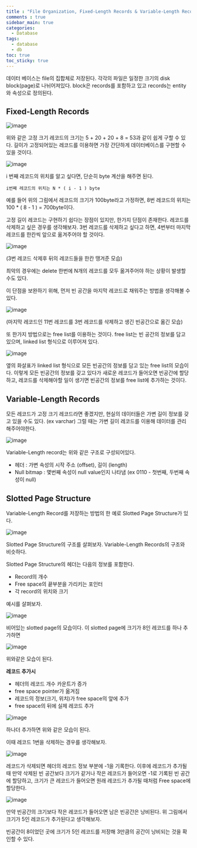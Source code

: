 ```yaml
---
title : "File Organization, Fixed-Length Records & Variable-Length Records(Slotted Page)"
comments : true
sidebar_main: true
categories:
  - Database
tags:
  - database
  - db
toc: true
toc_sticky: true
---
```


데이터 베이스는 file의 집합체로 저장된다. 각각의 파일은 일정한 크기의 disk block(page)로 나뉘어져있다. block은 records를 포함하고 있고 records는 entity와 속성으로 정의된다.

## Fixed-Length Records

![image](/images/2023-5/SlottedPage/record.png)

위와 같은 고정 크기 레코드의 크기는 5 + 20 + 20 + 8 = 53과 같이 쉽게 구할 수 있다. 길이가 고정되어있는 레코드를 이용하면 가장 간단하게 데이터베이스를 구현할 수 있을 것이다. 

![image](/images/2023-5/SlottedPage/fixed.jpeg)

i 번째 레코드의 위치를 알고 싶다면, 단순히 byte 계산을 해주면 된다. 

`i번째 레코드의 위치는 N * ( i - 1 ) byte`

예를 들어 위의 그림에서 레코드의 크기가 100byte라고 가정하면, 8번 레코드의 위치는 100 * ( 8 - 1 ) = 700byte이다.

고정 길이 레코드는 구현하기 쉽다는 장점이 있지만, 한가지 단점이 존재한다. 레코드를 삭제하고 싶은 경우를 생각해보자. 3번 레코드를 삭제하고 싶다고 하면, 4번부터 마지막 레코드를 한칸씩 앞으로 옮겨주어야 할 것이다. 

![image](/images/2023-5/SlottedPage/delete.jpeg)

(3번 레코드 삭제후 뒤의 레코드들을 한칸 땡겨준 모습)

최악의 경우에는 delete 한번에 N개의 레코드를 모두 옮겨주어야 하는 상황이 발생할 수도 있다.

이 단점을 보완하기 위해, 먼저 빈 공간을 마지막 레코드로 채워주는 방법을 생각해볼 수 있다.

![image](/images/2023-5/SlottedPage/delete2.jpeg)

(마지막 레코드인 11번 레코드를 3번 레코드를 삭제하고 생긴 빈공간으로 옮긴 모습)

또 한가지 방법으로는 free list를 이용하는 것이다. free list는 빈 공간의 정보를 담고 있으며, linked list 형식으로 이루어져 있다.

![image](/images/2023-5/SlottedPage/delete3.jpeg)

옆의 화살표가 linked list 형식으로 모든 빈공간의 정보를 담고 있는 free list의 모습이다. 이렇게 모든 빈공간의 정보를 갖고 있다가 새로운 레코드가 들어오면 빈공간에 할당하고, 레코드를 삭제해야할 일이 생기면 빈공간의 정보를 free list에 추가하는 것이다.

## Variable-Length Records

모든 레코드가 고정 크기 레코드라면 좋겠지만, 현실의 데이터들은 가변 길이 정보를 갖고 있을 수도 있다. (ex varchar) 그럴 때는 가변 길이 레코드를 이용해 데이터를 관리해주어야한다. 

![image](/images/2023-5/SlottedPage/varlength.jpeg)

Variable-Length record는 위와 같은 구조로 구성되어있다.

- 헤더 : 가변 속성의 시작 주소 (offset), 길이 (length)
- Null bitmap : 몇번째 속성이 null value인지 나타냄 (ex 0110 - 첫번째, 두번째 속성이 null)

## Slotted Page Structure

Variable-Length Record를 저장하는 방법의 한 예로 Slotted Page Structure가 있다. 

![image](/images/2023-5/SlottedPage/slottedpage.jpeg)

Slotted Page Structure의 구조를 살펴보자. Variable-Length Records의 구조와 비슷하다.

Slotted Page Structure의 헤더는 다음의 정보를 포함한다.

- Record의 개수
- Free space의 끝부분을 가리키는 포인터
- 각 record의 위치와 크기

예시를 살펴보자.

![image](/images/2023-5/SlottedPage/slottedpage2.jpeg)

비어있는 slotted page의 모습이다. 이 slotted page에 크기가 8인 레코드를 하나 추가하면

![image](/images/2023-5/SlottedPage/slottedpage3.jpeg)

위와같은 모습이 된다. 

**레코드 추가시**

- 헤더의 레코드 개수 카운트가 증가
- free space pointer가 옮겨짐
- 레코드의 정보(크기, 위치)가 free space의 앞에 추가
- free space의 뒤에 실제 레코드 추가

![image](/images/2023-5/SlottedPage/slottedpage4.jpeg)

하나더 추가하면 위와 같은 모습이 된다.

이때 레코드 1번을 삭제하는 경우를 생각해보자.

![image](/images/2023-5/SlottedPage/slottedpage5.jpeg)

레코드가 삭제되면 헤더의 레코드 정보 부분에 -1을 기록한다. 이후에 레코드가 추가될 때 만약 삭제된 빈 공간보다 크기가 같거나 작은 레코드가 들어오면 -1로 기록된 빈 공간에 할당하고, 크기가 큰 레코드가 들어오면 원래 레코드가 추가될 때처럼 Free space에 할당한다. 

![image](/images/2023-5/SlottedPage/slottedpage6.jpeg)

만약 빈공간의 크기보다 작은 레코드가 들어오면 남은 빈공간은 낭비된다. 위 그림에서 크기가 5인 레코드가 추가된다고 생각해보자.

빈공간이 8이었던 곳에 크기가 5인 레코드를 저장해 3만큼의 공간이 낭비되는 것을 확인할 수 있다.
